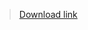 > [Download link](https://xteko.com/redir?url=https://github.com/cyanzhong/xTeko/raw/master/extension-demos/launcher.box)